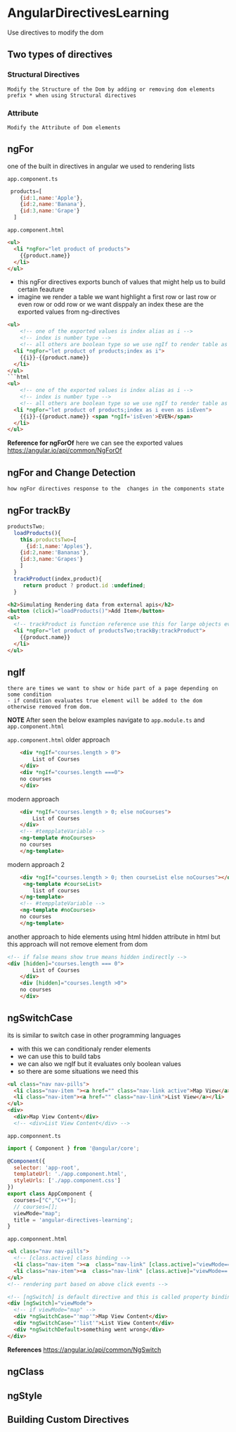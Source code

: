 # AngularDirectivesLearning
Use directives to modify the dom

## Two types of directives
 ### Structural Directives
    Modify the Structure of the Dom by adding or removing dom elements
    prefix * when using Structural directives
 ### Attribute
    Modify the Attribute of Dom elements   
## ngFor
 one of the built in directives in angular we used to rendering lists

`app.component.ts`
```js
 products=[
    {id:1,name:'Apple'},
    {id:2,name:'Banana'},
    {id:3,name:'Grape'}
  ]
```
`app.component.html`
```html
<ul>
  <li *ngFor="let product of products">
    {{product.name}}
  </li>
</ul>
```
- this ngFor directives exports bunch of values that might help us to build certain feauture
- imagine we render a table we want highlight a first row or last row or even row or odd row or we want disppaly an index these are the exported values from ng-directives
```html
<ul>
    <!-- one of the exported values is index alias as i -->
    <!-- index is number type -->
    <!-- all others are boolean type so we use ngIf to render table as even in some color...   -->
  <li *ngFor="let product of products;index as i">
    {{i}}-{{product.name}}
  </li>
</ul>
```html
<ul>
    <!-- one of the exported values is index alias as i -->
    <!-- index is number type -->
    <!-- all others are boolean type so we use ngIf to render table as even in some color...   -->
  <li *ngFor="let product of products;index as i even as isEven">
    {{i}}-{{product.name}} <span *ngIf='isEven'>EVEN</span>
  </li>
</ul>

```
**Reference for ngForOf**
here we can see the exported values
https://angular.io/api/common/NgForOf

## ngFor and Change Detection
    how ngFor directives response to the  changes in the components state

## ngFor trackBy
```js
productsTwo;
  loadProducts(){
    this.productsTwo=[
      {id:1,name:'Apples'},
    {id:2,name:'Bananas'},
    {id:3,name:'Grapes'}
    ]
  }
  trackProduct(index,product){
     return product ? product.id :undefined;
  }
```
```html
<h2>Simulating Rendering data from external apis</h2>
<button (click)="loadProducts()">Add Item</button>
<ul>
  <!-- trackProduct is function reference use this for large objects every time redownloading data its compares if object has same id it wont redownload -->
  <li *ngFor="let product of productsTwo;trackBy:trackProduct">
    {{product.name}}  
  </li>
</ul>
```
## ngIf
    there are times we want to show or hide part of a page depending on some condition
    - if condition evaluates true element will be added to the dom otherwise removed from dom.
**NOTE**
    After seen the below examples navigate to `app.module.ts` and `app.component.html`

`app.component.html`
older approach
```html
    <div *ngIf="courses.length > 0">
        List of Courses
    </div>
    <div *ngIf="courses.length ===0">
    no courses
    </div>
```
modern approach
```html
    <div *ngIf="courses.length > 0; else noCourses">
        List of Courses
    </div>
    <!-- #tempplateVariable -->
    <ng-template #noCourses> 
    no courses
    </ng-template>
```
modern approach 2
```html
    <div *ngIf="courses.length > 0; then courseList else noCourses"></div>
     <ng-template #courseList> 
        list of courses
    </ng-template>
    <!-- #tempplateVariable -->
    <ng-template #noCourses> 
    no courses
    </ng-template>
```
another approach to hide elements using html hidden attribute in html
but this approach will not remove element from dom

```html
<!-- if false means show true means hidden indirectly -->
<div [hidden]="courses.length === 0"> 
        List of Courses
    </div>
    <div [hidden]="courses.length >0">
    no courses
    </div>
```
## ngSwitchCase
its is similar to switch case in other programming languages
- with this we can conditionaly render elements
- we can use this to build tabs
- we can also we ngIf but it evaluates only boolean values
- so there are some situations we need this 
```html
<ul class="nav nav-pills">
  <li class="nav-item "><a href="" class="nav-link active">Map View</a></li>
  <li class="nav-item"><a href="" class="nav-link">List View</a></li>
</ul>
<div>
  <div>Map View Content</div>
  <!-- <div>List View Content</div> -->
```
`app.componnent.ts`
```js
import { Component } from '@angular/core';

@Component({
  selector: 'app-root',
  templateUrl: './app.component.html',
  styleUrls: ['./app.component.css']
})
export class AppComponent {
  courses=["C","C++"];
  // courses=[];
  viewMode="map";
  title = 'angular-directives-learning';
}

```
`app.componnent.html`
```html
<ul class="nav nav-pills">
  <!-- [class.active] class binding -->
  <li class="nav-item "><a  class="nav-link" [class.active]="viewMode=='map'" (click)="viewMode='map'">Map View</a></li>
  <li class="nav-item"><a  class="nav-link" [class.active]="viewMode=='list'" (click)="viewMode='list'">List View</a></li>
</ul>
<!-- rendering part based on above click events -->

<!-- [ngSwitch] is default directive and this is called property binding  -->
<div [ngSwitch]="viewMode">
  <!-- if viewMode="map" -->
  <div *ngSwitchCase="'map'">Map View Content</div>
  <div *ngSwitchCase="'list'">List View Content</div>
  <div *ngSwitchDefault>something went wrong</div>
</div>
```
**References**
https://angular.io/api/common/NgSwitch
## ngClass
## ngStyle
## Building Custom Directives
